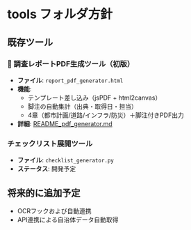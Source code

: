 # tools フォルダ方針

## 既存ツール

### 📄 調査レポートPDF生成ツール（初版）
- **ファイル**: `report_pdf_generator.html`
- **機能**: 
  - テンプレート差し込み（jsPDF + html2canvas）
  - 脚注の自動集計（出典・取得日・担当）
  - 4章（都市計画/道路/インフラ/防災）＋脚注付きPDF出力
- **詳細**: [README_pdf_generator.md](README_pdf_generator.md)

### チェックリスト展開ツール
- **ファイル**: `checklist_generator.py`
- **ステータス**: 開発予定

## 将来的に追加予定
- OCRフックおよび自動連携
- API連携による自治体データ自動取得

